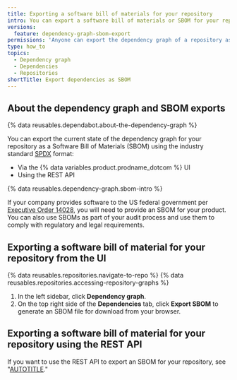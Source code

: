```yaml
---
title: Exporting a software bill of materials for your repository
intro: You can export a software bill of materials or SBOM for your repository from the dependency graph. SBOMs allow transparency into your open source usage and help expose supply chain vulnerabilities, reducing supply chain risks.
versions:
  feature: dependency-graph-sbom-export
permissions: 'Anyone can export the dependency graph of a repository as a software bill of materials. The SBOM export will contain a list of the dependencies that are used in the repository.'
type: how_to
topics:
  - Dependency graph
  - Dependencies
  - Repositories
shortTitle: Export dependencies as SBOM
---
```


## About the dependency graph and SBOM exports

{% data reusables.dependabot.about-the-dependency-graph %}

You can export the current state of the dependency graph for your repository as a Software Bill of Materials (SBOM) using the industry standard [SPDX](https://spdx.github.io/spdx-spec/v2.3/) format:
- Via the {% data variables.product.prodname_dotcom %} UI
- Using the REST API

{% data reusables.dependency-graph.sbom-intro %}

If your company provides software to the US federal government per [Executive Order 14028](https://www.gsa.gov/technology/technology-products-services/it-security/executive-order-14028-improving-the-nations-cybersecurity), you will need to provide an SBOM for your product. You can also use SBOMs as part of your audit process and use them to comply with regulatory and legal requirements.

## Exporting a software bill of material for your repository from the UI

{% data reusables.repositories.navigate-to-repo %}
{% data reusables.repositories.accessing-repository-graphs %}
1. In the left sidebar, click **Dependency graph**.
1. On the top right side of the **Dependencies** tab, click **Export SBOM** to generate an SBOM file for download from your browser.

## Exporting a software bill of material for your repository using the REST API

If you want to use the REST API to export an SBOM for your repository, see "[AUTOTITLE](/rest/dependency-graph/sboms#export-a-software-bill-of-materials-sbom-for-a-repository)."
